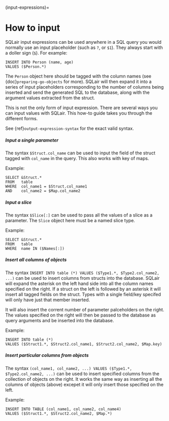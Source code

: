 (input-expressions)=
# How to input 
SQLair input expressions can be used anywhere in a SQL query you would normally use an input placeholder (such as `?`, or `$1`). They always start with a doller sign (`$`). For example:
```
INSERT INTO Person (name, age) 
VALUES ($Person.*)
```

The `Person` object here should be tagged with the column names (see {doc}`preparing-go-objects` for more). SQLair will then expand it into a series of input placeholders corresponding to the number of columns being inserted and send the generated SQL to the database, along with the argument values extracted from the struct.

This is not the only form of input expression. There are several ways you can input values with SQLair. This how-to guide takes you through the different forms.

See {ref}`output-expression-syntax` for the exact valid syntax.

##### Input a single parameter
The syntax `$Struct.col_name` can be used to input the field of the struct tagged with `col_name` in the query. This also works with key of maps. 

Example:
```
SELECT &Struct.*
FROM   table
WHERE  col_name1 = $Struct.col_name1
AND    col_name2 = $Map.col_name2
```



##### Input a slice
The syntax `$Slice[:]` can be used to pass all the values of a slice as a parameter. The `Slice` object here must be a named slice type.

Example:
```
SELECT &Struct.*
FROM   table
WHERE  name IN ($Names[:])
```

##### Insert all columns of objects
The syntax `INSERT INTO table (*) VALUES ($Type1.*, $Type2.col_name2, ...)` can be used to insert columns from structs into the database. SQLair will expand the asterisk on the left hand side into all the column names specified on the right. If a struct on the left is followed by an asterisk it will insert all tagged fields on the struct. Types with a single field/key specifed will only have just that member inserted.

It will also insert the corrent number of parameter palceholders on the right. The values specified on the right will then be passed to the database as query arguments and be inserted into the database.

Example:
```
INSERT INTO table (*)
VALUES ($Struct1.*, $Struct2.col_name1, $Struct2.col_name2, $Map.key)
```

##### Insert particular columns from objects
The syntax `(col_name1, col_name2, ...) VALUES ($Type1.*, $Type2.col_name2, ...)` can be used to insert specified columns from the collection of objects on the right. It works the same way as inserting all the columns of objects (above) excepet it will only insert those specified on the left.

Example:
```
INSERT INTO TABLE (col_name1, col_name2, col_name4)
VALUES ($Struct1.*, $Struct2.col_name2, $Map.*)
```
